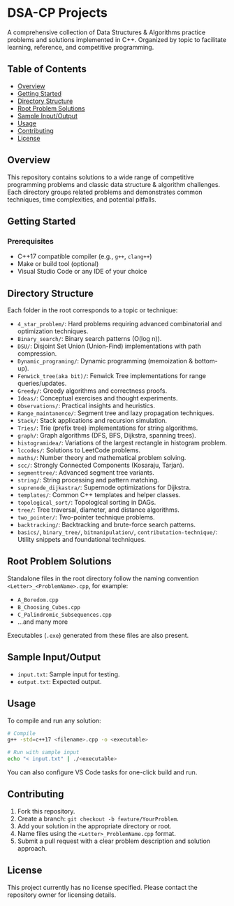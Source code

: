 # DSA-CP Projects

A comprehensive collection of Data Structures & Algorithms practice problems and solutions implemented in C++. Organized by topic to facilitate learning, reference, and competitive programming.

## Table of Contents

- [Overview](#overview)
- [Getting Started](#getting-started)
- [Directory Structure](#directory-structure)
- [Root Problem Solutions](#root-problem-solutions)
- [Sample Input/Output](#sample-inputoutput)
- [Usage](#usage)
- [Contributing](#contributing)
- [License](#license)

## Overview

This repository contains solutions to a wide range of competitive programming problems and classic data structure & algorithm challenges. Each directory groups related problems and demonstrates common techniques, time complexities, and potential pitfalls.

## Getting Started

### Prerequisites

- C++17 compatible compiler (e.g., `g++`, `clang++`)
- Make or build tool (optional)
- Visual Studio Code or any IDE of your choice

## Directory Structure

Each folder in the root corresponds to a topic or technique:

- `4_star_problem/`: Hard problems requiring advanced combinatorial and optimization techniques.
- `Binary_search/`: Binary search patterns (O(log n)).
- `DSU/`: Disjoint Set Union (Union-Find) implementations with path compression.
- `Dynamic_programing/`: Dynamic programming (memoization & bottom-up).
- `Fenwick_tree(aka bit)/`: Fenwick Tree implementations for range queries/updates.
- `Greedy/`: Greedy algorithms and correctness proofs.
- `Ideas/`: Conceptual exercises and thought experiments.
- `Observations/`: Practical insights and heuristics.
- `Range_maintanence/`: Segment tree and lazy propagation techniques.
- `Stack/`: Stack applications and recursion simulation.
- `Tries/`: Trie (prefix tree) implementations for string algorithms.
- `graph/`: Graph algorithms (DFS, BFS, Dijkstra, spanning trees).
- `histogramidea/`: Variations of the largest rectangle in histogram problem.
- `lccodes/`: Solutions to LeetCode problems.
- `maths/`: Number theory and mathematical problem solving.
- `scc/`: Strongly Connected Components (Kosaraju, Tarjan).
- `segmenttree/`: Advanced segment tree variants.
- `string/`: String processing and pattern matching.
- `suprenode_dijkastra/`: Supernode optimizations for Dijkstra.
- `templates/`: Common C++ templates and helper classes.
- `topological_sort/`: Topological sorting in DAGs.
- `tree/`: Tree traversal, diameter, and distance algorithms.
- `two_pointer/`: Two-pointer technique problems.
- `backtracking/`: Backtracking and brute-force search patterns.
- `basics/`, `binary_tree/`, `bitmanipulation/`, `contributation-technique/`: Utility snippets and foundational techniques.

## Root Problem Solutions

Standalone files in the root directory follow the naming convention `<Letter>_<ProblemName>.cpp`, for example:

- `A_Boredom.cpp`
- `B_Choosing_Cubes.cpp`
- `C_Palindromic_Subsequences.cpp`
- ...and many more

Executables (`.exe`) generated from these files are also present.

## Sample Input/Output

- `input.txt`: Sample input for testing.
- `output.txt`: Expected output.

## Usage

To compile and run any solution:

```bash
# Compile
g++ -std=c++17 <filename>.cpp -o <executable>

# Run with sample input
echo "< input.txt" | ./<executable>
```

You can also configure VS Code tasks for one-click build and run.

## Contributing

1. Fork this repository.
2. Create a branch: `git checkout -b feature/YourProblem`.
3. Add your solution in the appropriate directory or root.
4. Name files using the `<Letter>_ProblemName.cpp` format.
5. Submit a pull request with a clear problem description and solution approach.

## License

This project currently has no license specified. Please contact the repository owner for licensing details.
